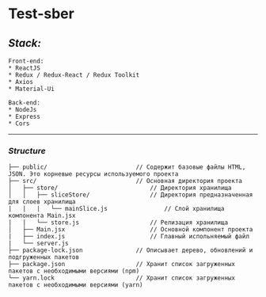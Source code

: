 # __Test-sber__

## *Stack:*

    Front-end:
    * ReactJS
    * Redux / Redux-React / Redux Toolkit
    * Axios
    * Material-Ui

    Back-end:
    * NodeJs
    * Express
    * Cors
___
### *Structure*

```
├── public/                         // Cодержит базовые файлы HTML, JSON. Это корневые ресурсы используемого проекта
├── src/                            // Основная директория проекта
│   ├── store/                          // Директория хранилища 
│   │   ├── sliceStore/                 // Директория предназначенная для слоев хранилища
|   |   |   └── mainSlice.js                // Слой хранилища компонента Main.jsx
|   |   └── store.js                    // Релизация хранилища
│   ├── Main.jsx                        // Основной компонент проекта
|   ├── index.js                        // Главный испольняемый файл
|   └── server.js
├── package-lock.json               // Описывает дерево, обновлений и подгруженных пакетов
├── package.json                    // Хранит список загруженных пакетов с необходимыми версиями (npm)
└── yarn.lock                       // Хранит список загруженных пакетов с необходимыми версиями (yarn)
```
